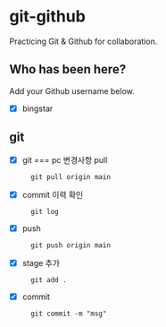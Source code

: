 # git-github

Practicing Git &amp; Github for collaboration.

## Who has been here?

Add your Github username below.

- [x] bingstar

## git

- [x] git === pc 변경사항 pull

        git pull origin main

- [x] commit 이력 확인

        git log

- [x] push

        git push origin main

- [x] stage 추가

        git add .

- [x] commit

        git commit -m "msg"
